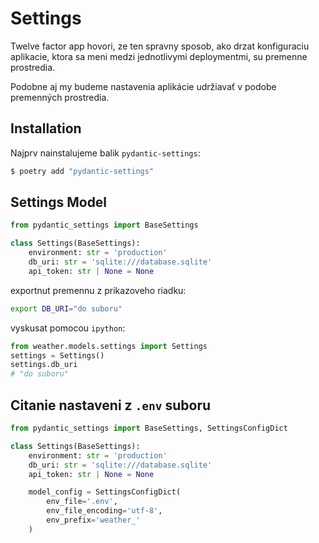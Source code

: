 # Settings

Twelve factor app hovori, ze ten spravny sposob, ako drzat konfiguraciu aplikacie, ktora sa meni medzi jednotlivymi
deploymentmi, su premenne prostredia.

Podobne aj my budeme nastavenia aplikácie udržiavať v podobe premenných prostredia.


## Installation

Najprv nainstalujeme balik `pydantic-settings`:

```bash
$ poetry add "pydantic-settings"
```


## Settings Model

```python
from pydantic_settings import BaseSettings

class Settings(BaseSettings):
    environment: str = 'production'
    db_uri: str = 'sqlite:///database.sqlite'
    api_token: str | None = None
```

exportnut premennu z prikazoveho riadku:

```bash
export DB_URI="do suboru"
```

vyskusat pomocou `ipython`:

```python
from weather.models.settings import Settings
settings = Settings()
settings.db_uri
# "do suboru"
```


## Citanie nastaveni z `.env` suboru

```python
from pydantic_settings import BaseSettings, SettingsConfigDict

class Settings(BaseSettings):
    environment: str = 'production'
    db_uri: str = 'sqlite:///database.sqlite'
    api_token: str | None = None

    model_config = SettingsConfigDict(
        env_file='.env',
        env_file_encoding='utf-8',
        env_prefix='weather_'
    )
```
